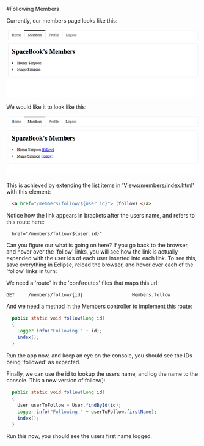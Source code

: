 #Following Members


Currently, our members page looks like this:

![](img/09.png)

We would like it to look like this:

![](img/10.png)

This is achieved by extending the list items in 'Views/members/index.html' with this element:

~~~html
  <a href="/members/follow/${user.id}"> (follow) </a>
~~~

Notice how the link appears in brackets after the users name, and refers to this route here:

~~~
  href="/members/follow/${user.id}"
~~~

Can you figure our what is going on here? If you go back to the browser, and hover over the 'follow' links, you will see how the link is actually expanded with the user ids of each user inserted into each link. To see this, save everything in Eclipse, reload the browser, and hover over each of the 'follow' links in turn:

We need a 'route' in the 'conf/routes' files that maps this url:

~~~
GET     /members/follow/{id}                  Members.follow
~~~

And we need a method in the Members controller to implement this route:

~~~Java
  public static void follow(Long id)
  {
    Logger.info("Following " + id);
    index();
  }
~~~

Run the app now, and keep an eye on the console, you should see the IDs being 'followed' as expected.

Finally, we can use the id to lookup the users name, and log the name to the console. This a new version of follow():

~~~Java
  public static void follow(Long id)
  {
    User userToFollow = User.findById(id);
    Logger.info("Following " + userToFollow.firstName);
    index();
  }
~~~

Run this now, you should see the users first name logged.
